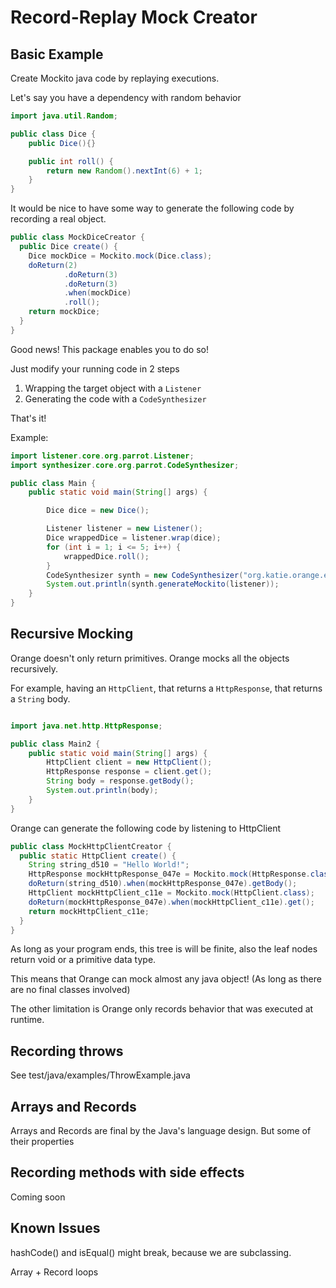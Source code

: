 # Record-Replay Mock Creator

## Basic Example

Create Mockito java code by replaying executions.

Let's say you have a dependency with random behavior

```java
import java.util.Random;

public class Dice {
    public Dice(){}

    public int roll() {
        return new Random().nextInt(6) + 1;
    }
}
```

It would be nice to have some way to generate the following code by recording a real object.

```java
public class MockDiceCreator {
  public Dice create() {
    Dice mockDice = Mockito.mock(Dice.class);
    doReturn(2)
            .doReturn(3)
            .doReturn(3)
            .when(mockDice)
            .roll();
    return mockDice;
  }
}
```
Good news!
This package enables you to do so!

Just modify your running code in 2 steps
1. Wrapping the target object with a `Listener`
2. Generating the code with a `CodeSynthesizer`

That's it!

Example:

```java
import listener.core.org.parrot.Listener;
import synthesizer.core.org.parrot.CodeSynthesizer;

public class Main {
    public static void main(String[] args) {

        Dice dice = new Dice();

        Listener listener = new Listener();
        Dice wrappedDice = listener.wrap(dice);
        for (int i = 1; i <= 5; i++) {
            wrappedDice.roll();
        }
        CodeSynthesizer synth = new CodeSynthesizer("org.katie.orange.examples", "create");
        System.out.println(synth.generateMockito(listener));
    }
}
```


## Recursive Mocking

Orange doesn't only return primitives. Orange mocks all the objects recursively.

For example, having an `HttpClient`, that returns a `HttpResponse`, that returns a `String` body.

```java

import java.net.http.HttpResponse;

public class Main2 {
    public static void main(String[] args) {
        HttpClient client = new HttpClient();
        HttpResponse response = client.get();
        String body = response.getBody();
        System.out.println(body);
    }
}
```
Orange can generate the following code by listening to HttpClient



```java
public class MockHttpClientCreator {
  public static HttpClient create() {
    String string_d510 = "Hello World!";
    HttpResponse mockHttpResponse_047e = Mockito.mock(HttpResponse.class);
    doReturn(string_d510).when(mockHttpResponse_047e).getBody();
    HttpClient mockHttpClient_c11e = Mockito.mock(HttpClient.class);
    doReturn(mockHttpResponse_047e).when(mockHttpClient_c11e).get();
    return mockHttpClient_c11e;
  }
}
```

As long as your program ends, this tree is will be finite, also the leaf nodes return void or a primitive data type.

This means that Orange can mock almost any java object! (As long as there are no final classes involved)

The other limitation is Orange only records behavior that was executed at runtime.

## Recording throws

See test/java/examples/ThrowExample.java

## Arrays and Records

Arrays and Records are final by the Java's language design. But some of their properties

## Recording methods with side effects

Coming soon

## Known Issues
hashCode() and isEqual() might break, because we are subclassing.


Array + Record loops